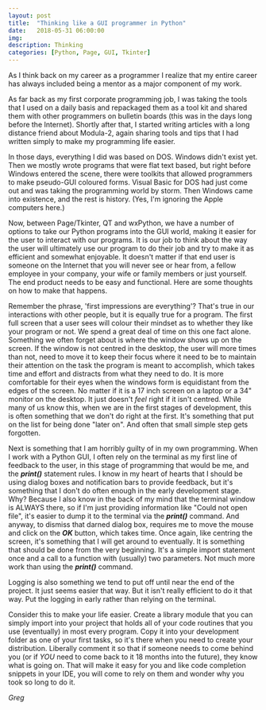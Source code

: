 ```yaml
---
layout: post
title:  "Thinking like a GUI programmer in Python"
date:   2018-05-31 06:00:00
img:
description: Thinking
categories: [Python, Page, GUI, Tkinter]
---
```


As I think back on my career as a programmer I realize that my entire career has always included being a mentor as a major component of my work.

As far back as my first corporate programming job, I was taking the tools that I used on a daily basis and repackaged them as a tool kit and shared them with other programmers on bulletin boards (this was in the days long before the Internet). Shortly after that, I started writing articles with a long distance friend about Modula-2, again sharing tools and tips that I had written simply to make my programming life easier.

In those days, everything I did was based on DOS. Windows didn't exist yet. Then we mostly wrote programs that were flat text based, but right before Windows entered the scene, there were toolkits that allowed programmers to make pseudo-GUI coloured forms.  Visual Basic for DOS had just come out and was taking the programming world by storm. Then Windows came into existence, and the rest is history. (Yes, I'm ignoring the Apple computers here.)

Now, between Page/Tkinter, QT and wxPython, we have a number of options to take our Python programs into the GUI world, making it easier for the user to interact with our programs. It is our job to think about the way the user will ultimately use our program to do their job and try to make it as efficient and somewhat enjoyable. It doesn't matter if that end user is someone on the Internet that you will never see or hear from, a fellow employee in your company, your wife or family members or just yourself. The end product needs to be easy and functional. Here are some thoughts on how to make that happens.

Remember the phrase, 'first impressions are everything'? That's true in our interactions with other people, but it is equally true for a program. The first full screen that a user sees will colour their mindset as to whether they like your program or not. We spend a great deal of time on this one fact alone. Something we often forget about is where the window shows up on the screen. If the window is not centred in the desktop, the user will more times than not, need to move it to keep their focus where it need to be to maintain their attention on the task the program is meant to accomplish, which takes time and effort and distracts from what they need to do. It is more comfortable for their eyes when the windows form is equidistant from the edges of the screen. No matter if it is a 17 inch screen on a laptop or a 34" monitor on the desktop. It just doesn't _feel_ right if it isn't centred. While many of us know this, when we are in the first stages of development, this is often something that we don't do right at the first. It's something that put on the list for being done "later on". And often that small simple step gets forgotten.

Next is something that I am horribly guilty of in my own programming. When I work with a Python GUI, I often rely on the terminal as my first line of feedback to the user, in this stage of programming that would be me, and the **_print()_** statement rules. I know in my heart of hearts that I should be using dialog boxes and notification bars to provide feedback, but it's something that I don't do often enough in the early development stage. Why? Because I also know in the back of my mind that the terminal window is ALWAYS there, so if I'm just providing information like "Could not open file", it's easier to dump it to the terminal via the **_print()_** command. And anyway, to dismiss that darned dialog box, requires me to move the mouse and click on the **_OK_** button, which takes time. Once again, like centring the screen, it's something that I will get around to eventually. It is something that should be done from the very beginning. It's a simple import statement once and a call to a function with (usually) two parameters. Not much more work than using the **_print()_** command.

Logging is also something we tend to put off until near the end of the project. It just seems easier that way. But it isn't really efficient to do it that way. Put the logging in early rather than relying on the terminal.

Consider this to make your life easier. Create a library module that you can simply import into your project that holds all of your code routines that you use (eventually) in most every program. Copy it into your development folder as one of your first tasks, so it's there when you need to create your distribution. Liberally comment it so that if someone needs to come behind you (or if _YOU_ need to come back to it 18 months into the future), they know what is going on. That will make it easy for you and like code completion snippets in your IDE, you will come to rely on them and wonder why you took so long to do it.

_Greg_




